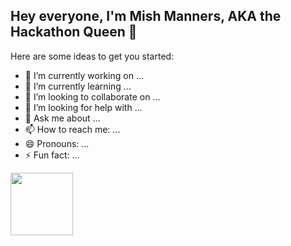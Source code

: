 ## Hey everyone, I'm Mish Manners, AKA the Hackathon Queen 👋



<!--**MishManners/MishManners** is a ✨ _special_ ✨ repository because its `README.md` (this file) appears on your GitHub profile.-->

Here are some ideas to get you started:

- 🔭 I’m currently working on ...
- 🌱 I’m currently learning ...
- 👯 I’m looking to collaborate on ...
- 🤔 I’m looking for help with ...
- 💬 Ask me about ...
- 📫 How to reach me: ...
- 😄 Pronouns: ...
- ⚡ Fun fact: ...



<img src="https://github.com/MishManners/MishManners/blob/master/My-OctocatsShortest.gif" width="100" height="100">
